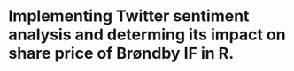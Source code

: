# Implementing Twitter sentiment analysis and determing its impact on share price of Brøndby IF in R.
